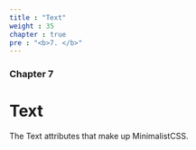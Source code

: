 ```yaml
---
title : "Text"
weight : 35
chapter : true
pre : "<b>7. </b>"
---
```

### Chapter 7

# Text

The Text attributes that make up MinimalistCSS.